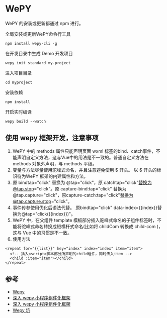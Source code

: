 # WePY


WePY 的安装或更新都通过 npm 进行。

全局安装或更新WePY命令行工具
```
npm install wepy-cli -g
```

在开发目录中生成 Demo 开发项目
```
wepy init standard my-project
```

进入项目目录
```
cd myproject
```

安装依赖
```
npm install
```

开启实时编译
```
wepy build --watch
```


## 使用 wepy 框架开发，注意事项
1. WePY 中的 methods 属性只能声明页面 wxml 标签的bind、catch事件，不能声明自定义方法，这与Vue中的用法是不一致的。普通自定义方法在 methods 对象外声明，与 methods 平级。
2. 变量与方法尽量使用驼峰式命名，并且注意避免使用 $ 开头。 以 $ 开头的标识符为WePY 框架的内建属性和方法，
3. 原 bindtap="click" 替换为 @tap="click"，原 catchtap="click"替换为@tap.stop="click"。原 capture-bind:tap="click" 替换为 @tap.capture="click"，原capture-catch:tap="click"替换为@tap.capture.stop="click"。
4. 事件传参使用优化后语法代替。 原bindtap="click" data-index={{index}}替换为@tap="click({{index}})"。
5. WePY 中，在父组件 template 模板部分插入驼峰式命名的子组件标签时，不能将驼峰式命名转换成短横杆式命名(比如将 childCom 转换成 child-com )，这与 Vue 中的习惯是不一致。
6. 使用方法 
```
<repeat for="{{list}}" key="index" index="index" item="item">
  <!-- 插入<script>脚本部分所声明的child组件，同时传入item -->
  <child :item="item"></child>
</repeat>
```

## 参考
* [Wepy](https://www.w3cschool.cn/qdwzc/qdwzc-t35y25tu.html)
* [深入 wepy 小程序组件化框架](https://toutiao.io/posts/zvnb1h/preview)
* [深入 wepy 小程序组件化框架](https://imhjm.com/article/5977ebab7dd03248a2e8d57f)
* [Wepy 坑](https://hacpai.com/article/1523346638650)



